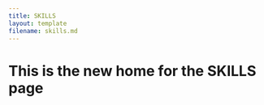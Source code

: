 ```yaml
---
title: SKILLS
layout: template
filename: skills.md
---
```


# This is the new home for the SKILLS page
